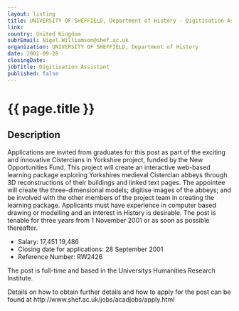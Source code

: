 ```yaml
---
layout: listing
title: UNIVERSITY OF SHEFFIELD, Department of History - Digitisation Assistant
link:
country: United Kingdom
subrEmail: Nigel.Williamson@shef.ac.uk
organization: UNIVERSITY OF SHEFFIELD, Department of History 
date: 2001-09-28
closingDate: 
jobTitle: Digitisation Assistant
published: false
---
```



# {{ page.title }}

## Description


<p>Applications are invited from graduates for this post as part of the
exciting and innovative Cistercians in Yorkshire project, funded by the
New Opportunities Fund.  This project will create an interactive web-based
learning package exploring Yorkshires medieval Cistercian abbeys through 3D
reconstructions of their buildings and linked text pages.  The appointee
will create the three-dimensional models; digitise images of the abbeys; and
be involved with the other members of the project team in creating the
learning package.  Applicants must have experience in computer based drawing
or modelling and an interest in History is desirable. The post is tenable
for three years from 1 November 2001 or as soon as possible thereafter.
<UL>
<LI>Salary: 17,451  19,486
<LI>Closing date for applications: 28 September 2001
<LI>Reference Number: RW2426
</UL>
<P>The post is full-time and based in the Universitys Humanities Research
Institute.

<P>Details on how to obtain further details and how to apply for the post can
be found at http://www.shef.ac.uk/jobs/acadjobs/apply.html

</p>

